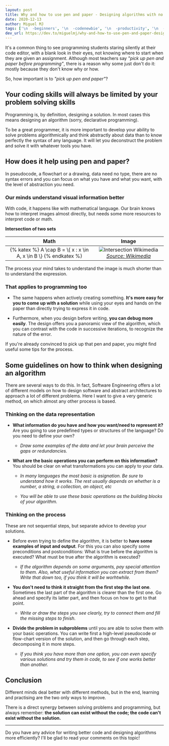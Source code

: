```yaml
---
layout: post
title: Why and how to use pen and paper - Designing algorithms with no code
date: 2020-12-13
author: Miguel MJ
tags: ['\n  -beginners', '\n  -codenewbie', '\n  -productivity', '\n  -codequality']
dev_url: https://dev.to/miguelmj/why-and-how-to-use-pen-and-paper-design-an-algorithm-11nn
---
```

It's a common thing to see programming students staring silently at their code editor, with a blank look in their eyes, not knowing where to start when they are given an assignment. Although most teachers say _"pick up pen and paper before programming"_, there is a reason why some just don't do it: mostly because they don't know why or how.

So, how important is to _"pick up pen and paper"_?

## Your coding skills will always be limited by your problem solving skills

Programming is, by definition, designing a solution. In most cases this means designing an algorithm (sorry, declarative programming). 

To be a great programmer, it is more important to develop your ability to solve problems algorithmically and think abstractly about data than to know perfectly the syntax of any language. It will let you deconstruct the problem and solve it with whatever tools you have.

## How does it help using pen and paper?

In pseudocode, a flowchart or a drawing, data need no type, there are no syntax errors and you can focus on what you have and what you want, with the level of abstraction you need.

### Our minds understand visual information better

With code, it happens like with mathematical language. Our brain knows how to interpret images almost directly, but needs some more resources to interpret code or math.

**Intersection of two sets**

| Math | Image |
| :---: | :---: |
| {% katex %} A \cap B = \\{ x : x \in A, x \in B \\} {% endkatex %} | ![Intersection Wikimedia](https://upload.wikimedia.org/wikipedia/commons/thumb/d/da/Set_intersection.svg/1280px-Set_intersection.svg.png)[*Source: Wikimedia*](https://upload.wikimedia.org/wikipedia/commons/thumb/d/da/Set_intersection.svg/1280px-Set_intersection.svg.png) |

The process your mind takes to understand the image is much shorter than to understand the expression.

### That applies to programming too

- The same happens when actively creating something. **It's more easy for you to come up with a solution** while using your eyes and hands on the paper than directly trying to express it in code.

- Furthermore, when you design before writing, **you can debug more easily**. The design offers you a panoramic view of the algorithm, which you can contrast with the code in successive iterations, to recognize the nature of the error.

If you're already convinced to pick up that pen and paper, you might find useful some tips for the process.

## Some guidelines on how to think when designing an algorithm

There are several ways to do this. In fact, Software Engineering offers a lot of different models on how to design software and abstract architectures to approach a lot of different problems. Here I want to give a very generic method, on which almost any other process is based.

### Thinking on the data representation

- **What information do you have and how you want/need to represent it?** Are you going to use predefined types or structures of the language? Do you need to define your own?

    - _Draw some examples of the data and let your brain perceive the gaps or redundancies._

- **What are the basic operations you can perform on this information?** You should be clear on what transformations you can apply to your data.

    - _In many languages the most basic is asignation. Be sure to understand how it works. The rest usually depends on whether is a number, a string, a collection, an object, etc_

    - _You will be able to use these basic operations as the building blocks of your algorithm._

### Thinking on the process
 
These are not sequential steps, but separate advice to develop your solutions.

- Before even trying to define the algorithm, it is better to **have some examples of input and output**. For this you can also specify some preconditions and postconditions: What is true before the algorithm is executed? What must be true after the algorithm is executed?

    - _If the algorithm depends on some arguments, pay special attention to them. Also, what useful information you can extract from them? Write that down too, if you think it will be worhtwhile._

- **You don't need to think it straight from the first step the last one**. Sometimes the last part of the algorithm is clearer than the first one. Go ahead and specify its latter part, and then focus on how to get to that point.

    - _Write or draw the steps you see clearly, try to connect them and fill the missing steps to finish._

- **Divide the problem in subproblems** until you are able to solve them with your basic operations. You can write first a high-level pseudocode or flow-chart version of the solution, and then go through each step, decomposing it in more steps.
    - _If you think you have more than one option, you can even specify various solutions and try them in code, to see if one works better than another._

## Conclusion

Different minds deal better with different methods, but in the end, learning and practising are the two only ways to improve. 

There is a direct synergy between solving problems and programming, but always remember: __the solution can exist without the code; the code can't exist without the solution.__

***
Do you have any advice for writing better code and designing algorithms more efficiently? I'll be glad to read your comments on this topic!


